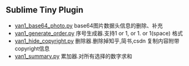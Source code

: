 ## Sublime Tiny Plugin

- [yan1_base64_photo.py](https://github.com/YanYii/Sublime-Tiny-Plugin/blob/master/yan1_base64_photo.py) base64图片数据头信息的删除、补充
- [yan1_generate_order.py](https://github.com/YanYii/Sublime-Tiny-Plugin/blob/master/yan1_generate_order.py) 序号生成器.支持1 or 1, or 1. or 1(space) 格式
- [yan1_hide_copyright.py](https://github.com/YanYii/Sublime-Tiny-Plugin/blob/master/yan1_hide_copyright.py) 删除器.删除掉知乎,简书,csdn 复制内容附带copyright信息
- [yan1_summary.py](https://github.com/YanYii/Sublime-Tiny-Plugin/blob/master/yan1_summary.py) 累加器.对所有选择的数字求和
